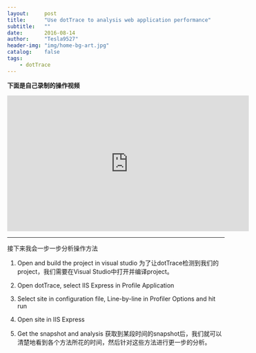 ```yaml
---
layout:     post
title:      "Use dotTrace to analysis web application performance"
subtitle:   ""
date:       2016-08-14
author:     "Tesla9527"
header-img: "img/home-bg-art.jpg"
catalog:    false
tags:
    - dotTrace
---
```


**下面是自己录制的操作视频**

<iframe width="560" height="315" src="https://www.youtube.com/embed/RIdWZCaEjXY" frameborder="0" allowfullscreen></iframe>

---

接下来我会一步一步分析操作方法

1. Open and build the project in visual studio
为了让dotTrace检测到我们的project，我们需要在Visual Studio中打开并编译project。

2. Open dotTrace, select IIS Express in Profile Application

3. Select site in configuration file, Line-by-line in Profiler Options and hit run

4. Open site in IIS Express

5. Get the snapshot and analysis
获取到某段时间的snapshot后，我们就可以清楚地看到各个方法所花的时间，然后针对这些方法进行更一步的分析。
